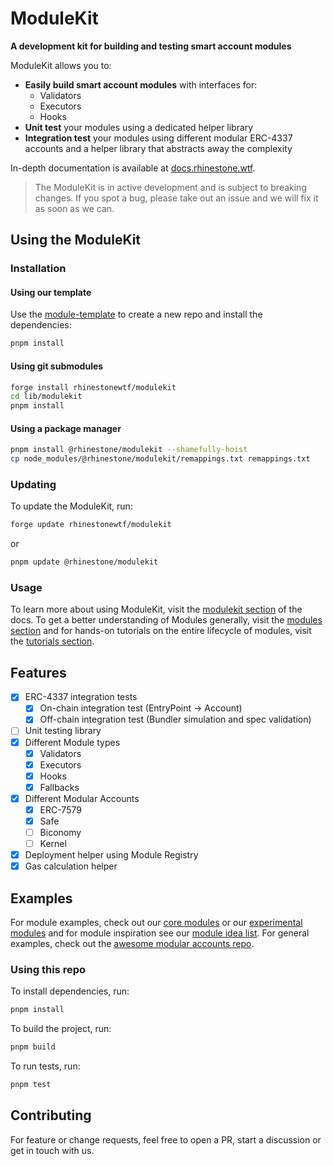 # ModuleKit

**A development kit for building and testing smart account modules**

ModuleKit allows you to:

- **Easily build smart account modules** with interfaces for:
  - Validators
  - Executors
  - Hooks
- **Unit test** your modules using a dedicated helper library
- **Integration test** your modules using different modular ERC-4337 accounts and a helper library that abstracts away the complexity

In-depth documentation is available at [docs.rhinestone.wtf](https://docs.rhinestone.wtf/modulekit/).

> The ModuleKit is in active development and is subject to breaking changes. If you spot a bug, please take out an issue and we will fix it as soon as we can.

## Using the ModuleKit

### Installation

#### Using our template

Use the [module-template](https://github.com/rhinestonewtf/module-template) to create a new repo and install the dependencies:

```bash
pnpm install
```

#### Using git submodules

```bash
forge install rhinestonewtf/modulekit
cd lib/modulekit
pnpm install
```

#### Using a package manager

```bash
pnpm install @rhinestone/modulekit --shamefully-hoist
cp node_modules/@rhinestone/modulekit/remappings.txt remappings.txt
```

### Updating

To update the ModuleKit, run:

```bash
forge update rhinestonewtf/modulekit
```

or

```bash
pnpm update @rhinestone/modulekit
```

### Usage

To learn more about using ModuleKit, visit the [modulekit section](https://docs.rhinestone.wtf/modulekit) of the docs. To get a better understanding of Modules generally, visit the [modules section](https://docs.rhinestone.wtf/overview/modules) and for hands-on tutorials on the entire lifecycle of modules, visit the [tutorials section](https://docs.rhinestone.wtf/modulekit/build-multi-owner-validator).

## Features

- [x] ERC-4337 integration tests
  - [x] On-chain integration test (EntryPoint -> Account)
  - [x] Off-chain integration test (Bundler simulation and spec validation)
- [ ] Unit testing library
- [x] Different Module types
  - [x] Validators
  - [x] Executors
  - [x] Hooks
  - [x] Fallbacks
- [x] Different Modular Accounts
  - [x] ERC-7579
  - [x] Safe
  - [ ] Biconomy
  - [ ] Kernel
- [x] Deployment helper using Module Registry
- [x] Gas calculation helper

## Examples

For module examples, check out our [core modules](https://github.com/rhinestonewtf/core-modules/) or our [experimental modules](https://github.com/rhinestonewtf/experimental-modules/) and for module inspiration see our [module idea list](https://rhinestone.notion.site/Module-ideas-for-product-inspo-338100a2c99540f490472b8aa839da11). For general examples, check out the [awesome modular accounts repo](https://github.com/rhinestonewtf/awesome-modular-accounts).

### Using this repo

To install dependencies, run:

```bash
pnpm install
```

To build the project, run:

```bash
pnpm build
```

To run tests, run:

```bash
pnpm test
```

## Contributing

For feature or change requests, feel free to open a PR, start a discussion or get in touch with us.
